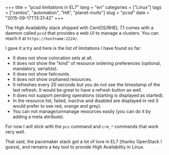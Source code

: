 +++
title = "pcsd limitations in EL7"
lang = "en"
categories = ["Linux"]
tags = ["centos", "automation", "HA", "planet-inuits"]
slug = "pcsd"
date = "2015-09-17T13:31:42"
+++

The High Availability stack shipped with CentOS/RHEL 7.1 comes with a daemon
called `pcsd` that provides a web UI to manage a clusters. You can reach
it at `https://hostname:2224/`.

I gave it a try and here is the list of limitations I have found so far:

* It does not show colocation sets at all.
* It does not show the "kind" of resource ordering preferences (optional, mandatory, serialize).
* It does not show failcounts.
* It does not show orphaned resources.
* It refreshes every 20 seconds but you do not see the timestamp of the last refresh. It would be great to have a refresh button as well.
* It does not support pending operations (starting is displayed as started).
* In the resource list, failed, inactive and disabled are displayed in red (I would prefer to see red, orange and grey).
* You can not manage/unmanage resources easily (you can do it by adding a meta attribute).

For now I will stick with the `pcs` command and `crm_*` commands that work very well.

That said, the pacemaker stack got a lot of love in EL7 (thanks OpenStack I guess), and remains a key tool to
provide High Availability in Linux.
